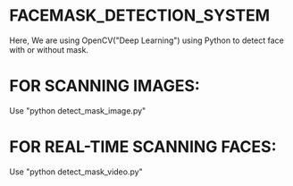 # FACEMASK_DETECTION_SYSTEM
Here, We are using OpenCV("Deep Learning") using Python to detect face with or without mask.

# FOR SCANNING IMAGES:
Use "python detect_mask_image.py"

# FOR REAL-TIME SCANNING FACES:
Use "python detect_mask_video.py"

